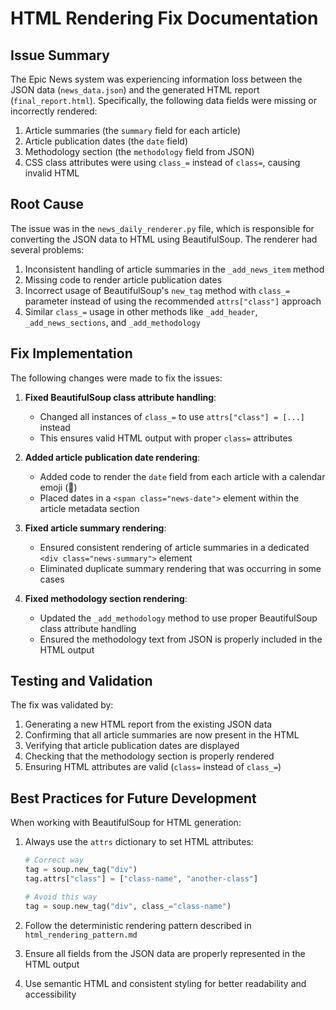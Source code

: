 # HTML Rendering Fix Documentation

## Issue Summary
The Epic News system was experiencing information loss between the JSON data (`news_data.json`) and the generated HTML report (`final_report.html`). Specifically, the following data fields were missing or incorrectly rendered:

1. Article summaries (the `summary` field for each article)
2. Article publication dates (the `date` field)
3. Methodology section (the `methodology` field from JSON)
4. CSS class attributes were using `class_=` instead of `class=`, causing invalid HTML

## Root Cause
The issue was in the `news_daily_renderer.py` file, which is responsible for converting the JSON data to HTML using BeautifulSoup. The renderer had several problems:

1. Inconsistent handling of article summaries in the `_add_news_item` method
2. Missing code to render article publication dates
3. Incorrect usage of BeautifulSoup's `new_tag` method with `class_=` parameter instead of using the recommended `attrs["class"]` approach
4. Similar `class_=` usage in other methods like `_add_header`, `_add_news_sections`, and `_add_methodology`

## Fix Implementation
The following changes were made to fix the issues:

1. **Fixed BeautifulSoup class attribute handling**:
   - Changed all instances of `class_=` to use `attrs["class"] = [...]` instead
   - This ensures valid HTML output with proper `class=` attributes

2. **Added article publication date rendering**:
   - Added code to render the `date` field from each article with a calendar emoji (📅)
   - Placed dates in a `<span class="news-date">` element within the article metadata section

3. **Fixed article summary rendering**:
   - Ensured consistent rendering of article summaries in a dedicated `<div class="news-summary">` element
   - Eliminated duplicate summary rendering that was occurring in some cases

4. **Fixed methodology section rendering**:
   - Updated the `_add_methodology` method to use proper BeautifulSoup class attribute handling
   - Ensured the methodology text from JSON is properly included in the HTML output

## Testing and Validation
The fix was validated by:

1. Generating a new HTML report from the existing JSON data
2. Confirming that all article summaries are now present in the HTML
3. Verifying that article publication dates are displayed
4. Checking that the methodology section is properly rendered
5. Ensuring HTML attributes are valid (`class=` instead of `class_=`)

## Best Practices for Future Development
When working with BeautifulSoup for HTML generation:

1. Always use the `attrs` dictionary to set HTML attributes:
   ```python
   # Correct way
   tag = soup.new_tag("div")
   tag.attrs["class"] = ["class-name", "another-class"]
   
   # Avoid this way
   tag = soup.new_tag("div", class_="class-name")
   ```

2. Follow the deterministic rendering pattern described in `html_rendering_pattern.md`
3. Ensure all fields from the JSON data are properly represented in the HTML output
4. Use semantic HTML and consistent styling for better readability and accessibility
